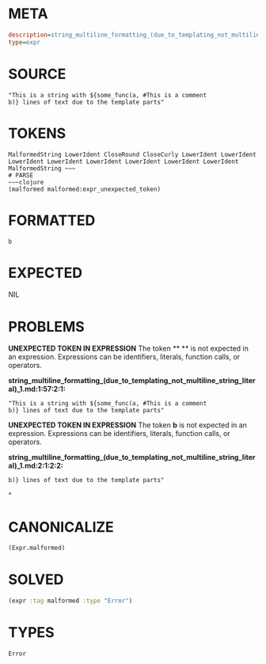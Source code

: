 # META
~~~ini
description=string_multiline_formatting_(due_to_templating_not_multiline_string_literal) (1)
type=expr
~~~
# SOURCE
~~~roc
"This is a string with ${some_func(a, #This is a comment
b)} lines of text due to the template parts"
~~~
# TOKENS
~~~text
MalformedString LowerIdent CloseRound CloseCurly LowerIdent LowerIdent LowerIdent LowerIdent LowerIdent LowerIdent LowerIdent LowerIdent MalformedString ~~~
# PARSE
~~~clojure
(malformed malformed:expr_unexpected_token)
~~~
# FORMATTED
~~~roc
b
~~~
# EXPECTED
NIL
# PROBLEMS
**UNEXPECTED TOKEN IN EXPRESSION**
The token **
** is not expected in an expression.
Expressions can be identifiers, literals, function calls, or operators.

**string_multiline_formatting_(due_to_templating_not_multiline_string_literal)_1.md:1:57:2:1:**
```roc
"This is a string with ${some_func(a, #This is a comment
b)} lines of text due to the template parts"
```


**UNEXPECTED TOKEN IN EXPRESSION**
The token **b** is not expected in an expression.
Expressions can be identifiers, literals, function calls, or operators.

**string_multiline_formatting_(due_to_templating_not_multiline_string_literal)_1.md:2:1:2:2:**
```roc
b)} lines of text due to the template parts"
```
^


# CANONICALIZE
~~~clojure
(Expr.malformed)
~~~
# SOLVED
~~~clojure
(expr :tag malformed :type "Error")
~~~
# TYPES
~~~roc
Error
~~~
